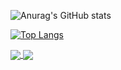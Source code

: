 
![Anurag's GitHub stats](https://github-readme-stats.vercel.app/api?username=MarcSegard&show_icons=true&theme=radical)

[![Top Langs](https://github-readme-stats.vercel.app/api/top-langs/?username=MarcSegard&layout=compact&theme=radical)](https://github.com/anuraghazra/github-readme-stats)


<a href="https://github.com/anuraghazra/github-readme-stats">
  <img align="center" src="https://github-readme-stats.vercel.app/api/pin/?username=MarcSegard&repo=recap_html_css_JS_jquery_ajax" />
</a>
<a href="https://github.com/anuraghazra/convoychat">
  <img align="center" src="https://github-readme-stats.vercel.app/api/pin/?username=MarcSegard&repo=location_voiture_aly_marc" />
</a>
